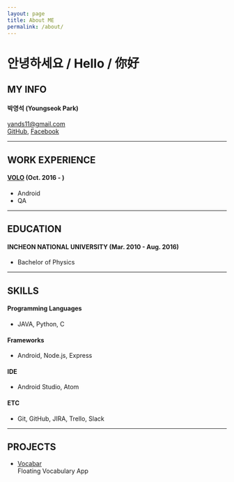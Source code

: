 ```yaml
---
layout: page
title: About ME
permalink: /about/
---
```


# 안녕하세요 / Hello / 你好  

## MY INFO  

#### 박영석 (Youngseok Park)  
yands11@gmail.com  
[GitHub](https://github.com/yands11),
[Facebook](https://www.facebook.com/youngseok.p)  

-----

## WORK EXPERIENCE  

#### [VOLO](https://withvolo.com/) (Oct. 2016 - )  
  * Android  
  * QA    

-----

## EDUCATION  

#### INCHEON NATIONAL UNIVERSITY (Mar. 2010 - Aug. 2016)  
  * Bachelor of Physics

-----

## SKILLS  

#### Programming Languages
  * JAVA, Python, C  

#### Frameworks
  * Android, Node.js, Express  

#### IDE
  * Android Studio, Atom  


#### ETC
  * Git, GitHub, JIRA, Trello, Slack  

-----

## PROJECTS  
  * [Vocabar](https://github.com/yands11/Vocabar)  
  Floating Vocabulary App
